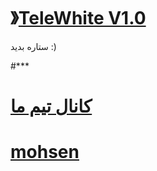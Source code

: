 # 》[TeleWhite V1.0](https://telegram.me/persianTDTch)
 ستاره بدید :)

#***

# [کانال تیم ما](http://telegram.me/persianTDTch)

# [mohsen](http://telegram.me/cilTDT)
